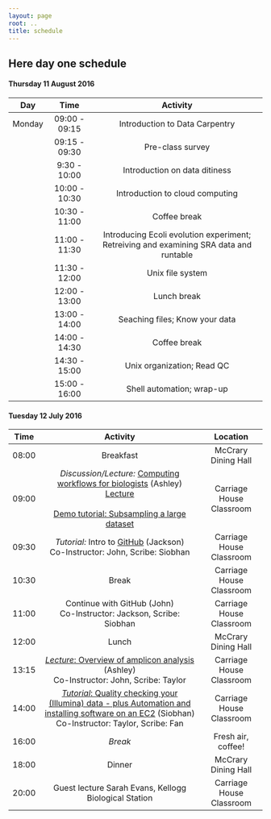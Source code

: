 ```yaml
---
layout: page
root: ..
title: schedule
---
```


## Here day one schedule
#### <a name="22"></a> Thursday 11 August 2016
| Day | Time       | Activity        | 
| ------------- |:-------------:| :-----:|
| Monday | 09:00 - 09:15    | Introduction to Data Carpentry | 
| | 09:15 - 09:30	| Pre-class survey|
| | 9:30 - 10:00	| Introduction on data ditiness|
| | 10:00 - 10:30 |	Introduction to cloud computing|
| | 10:30 - 11:00 |	Coffee break|
| | 11:00 - 11:30	| Introducing Ecoli evolution experiment; Retreiving and examining SRA data and runtable|
| | 11:30 - 12:00	| Unix file system|
| | 12:00 - 13:00	| Lunch break|
| | 13:00 - 14:00	| Seaching files; Know your data|
| | 14:00 - 14:30	| Coffee break|
| | 14:30 - 15:00	| Unix organization; Read QC|
| | 15:00 - 16:00	| Shell automation; wrap-up|


#### <a name="23"></a> Tuesday 12 July 2016
| Time       | Activity        | Location  |
| ------------- |:-------------:| :-----:|
| 08:00     | Breakfast | McCrary Dining Hall |
| 09:00 | _Discussion/Lecture:_ [Computing workflows for biologists](http://journals.plos.org/plosbiology/article?id=10.1371/journal.pbio.1002303) (Ashley)  <br> [Lecture](https://github.com/edamame-course/2016-tutorials/blob/master/lectures/2016-07-12_Ashley_ComputingWorkflowsForBiologists.pdf)</br> <br> [Demo tutorial: Subsampling a large dataset](https://github.com/edamame-course/2015-tutorials/blob/master/final/2015-06-23-QIIME1.md#ampliconsubsampling) </br>    | Carriage House Classroom   |
| 09:30 | _Tutorial:_ Intro to [GitHub](https://github.com/edamame-course/Github/blob/master/Tutorial.md) (Jackson) <br> Co-Instructor: John, Scribe: Siobhan </br> | Carriage House Classroom   |
| 10:30 | Break  | Carriage House Classroom   |
| 11:00 | Continue with GitHub (John)<br> Co-Instructor: Jackson, Scribe: Siobhan </br>| Carriage House Classroom   |
| 12:00 | Lunch   | McCrary Dining Hall   |
| 13:15 | [_Lecture_: Overview of amplicon analysis](https://github.com/edamame-course/2016-tutorials/blob/master/lectures/2016-07-13-AM_Ashley_OverviewOfAmpliconAnalysis.pdf) (Ashley)<br> Co-Instructor: John, Scribe: Taylor </br> | Carriage House Classroom   |
| 14:00 | [_Tutorial_: Quality checking your (Illumina) data - plus Automation and installing software on an EC2](https://github.com/edamame-course/FastQC/blob/master/final/2016-06-22_FastQC_tutorial.md) (Siobhan) <br> Co-Instructor: Taylor, Scribe: Fan </br>  | Carriage House Classroom   |
| 16:00 | _Break_  | Fresh air, coffee!   |
| 18:00 | Dinner  | McCrary Dining Hall   |
| 20:00 | Guest lecture Sarah Evans, Kellogg Biological Station | Carriage House Classroom   |
